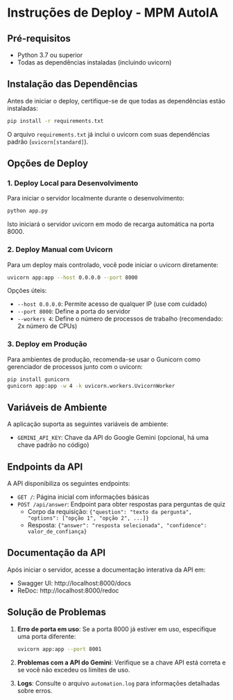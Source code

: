 # Instruções de Deploy - MPM AutoIA

## Pré-requisitos

- Python 3.7 ou superior
- Todas as dependências instaladas (incluindo uvicorn)

## Instalação das Dependências

Antes de iniciar o deploy, certifique-se de que todas as dependências estão instaladas:

```bash
pip install -r requirements.txt
```

O arquivo `requirements.txt` já inclui o uvicorn com suas dependências padrão (`uvicorn[standard]`).

## Opções de Deploy

### 1. Deploy Local para Desenvolvimento

Para iniciar o servidor localmente durante o desenvolvimento:

```bash
python app.py
```

Isto iniciará o servidor uvicorn em modo de recarga automática na porta 8000.

### 2. Deploy Manual com Uvicorn

Para um deploy mais controlado, você pode iniciar o uvicorn diretamente:

```bash
uvicorn app:app --host 0.0.0.0 --port 8000
```

Opções úteis:
- `--host 0.0.0.0`: Permite acesso de qualquer IP (use com cuidado)
- `--port 8000`: Define a porta do servidor
- `--workers 4`: Define o número de processos de trabalho (recomendado: 2x número de CPUs)

### 3. Deploy em Produção

Para ambientes de produção, recomenda-se usar o Gunicorn como gerenciador de processos junto com o uvicorn:

```bash
pip install gunicorn
gunicorn app:app -w 4 -k uvicorn.workers.UvicornWorker
```

## Variáveis de Ambiente

A aplicação suporta as seguintes variáveis de ambiente:

- `GEMINI_API_KEY`: Chave da API do Google Gemini (opcional, há uma chave padrão no código)

## Endpoints da API

A API disponibiliza os seguintes endpoints:

- `GET /`: Página inicial com informações básicas
- `POST /api/answer`: Endpoint para obter respostas para perguntas de quiz
  - Corpo da requisição: `{"question": "texto da pergunta", "options": ["opção 1", "opção 2", ...]}`
  - Resposta: `{"answer": "resposta selecionada", "confidence": valor_de_confiança}`

## Documentação da API

Após iniciar o servidor, acesse a documentação interativa da API em:

- Swagger UI: http://localhost:8000/docs
- ReDoc: http://localhost:8000/redoc

## Solução de Problemas

1. **Erro de porta em uso**: Se a porta 8000 já estiver em uso, especifique uma porta diferente:
   ```bash
   uvicorn app:app --port 8001
   ```

2. **Problemas com a API do Gemini**: Verifique se a chave API está correta e se você não excedeu os limites de uso.

3. **Logs**: Consulte o arquivo `automation.log` para informações detalhadas sobre erros.
